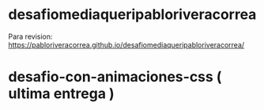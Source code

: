 # desafiomediaqueripabloriveracorrea

Para revision: https://pabloriveracorrea.github.io/desafiomediaqueripabloriveracorrea/
# desafio-con-animaciones-css ( ultima entrega )
